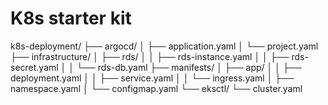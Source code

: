 # K8s starter kit

k8s-deployment/
├── argocd/
│   ├── application.yaml
│   └── project.yaml
├── infrastructure/
│   ├── rds/
│   │   ├── rds-instance.yaml
│   │   ├── rds-secret.yaml
│   │   └── rds-db.yaml
├── manifests/
│   ├── app/
│   │   ├── deployment.yaml
│   │   ├── service.yaml
│   │   └── ingress.yaml
│   ├── namespace.yaml
│   └── configmap.yaml
└── eksctl/
    └── cluster.yaml

